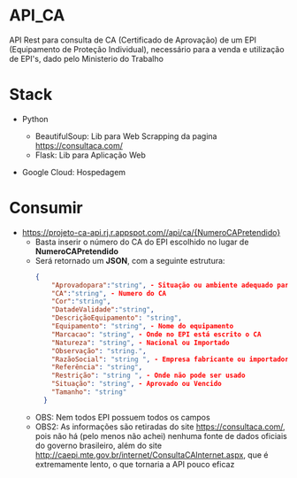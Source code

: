 # API_CA
API Rest para consulta de CA (Certificado de Aprovação) de um EPI (Equipamento de Proteção Individual), necessário para a venda e utilização de EPI's, dado pelo Ministerio do Trabalho

# Stack

- Python
  - BeautifulSoup: Lib para Web Scrapping da pagina https://consultaca.com/
  - Flask: Lib para Aplicação Web
  
- Google Cloud: Hospedagem
 
 # Consumir
 
- https://projeto-ca-api.rj.r.appspot.com//api/ca/{NumeroCAPretendido}
  - Basta inserir o número do CA do EPI escolhido no lugar de **NumeroCAPretendido**
  - Será retornado um **JSON**, com a seguinte estrutura:
    ```json
    {
        "Aprovadopara":"string", - Situação ou ambiente adequado para o EPI
        "CA":"string", - Numero do CA
        "Cor":"string", 
        "DatadeValidade":"string",
        "DescriçãoEquipamento": "string", 
        "Equipamento": "string", - Nome do equipamento
        "Marcacao": "string", - Onde no EPI está escrito o CA
        "Natureza": "string", - Nacional ou Importado
        "Observação": "string.",
        "RazãoSocial": "string ", - Empresa fabricante ou importadora
        "Referência": "string",
        "Restrição": "string ", - Onde não pode ser usado
        "Situação": "string", - Aprovado ou Vencido
        "Tamanho": "string"
      }
      ```
  - OBS: Nem todos EPI possuem todos os campos
  - OBS2: As informações são retiradas do site https://consultaca.com/, pois não há (pelo menos não achei) nenhuma fonte de dados oficiais do governo brasileiro, além do site http://caepi.mte.gov.br/internet/ConsultaCAInternet.aspx, que é extremamente lento, o que tornaria a API pouco eficaz

